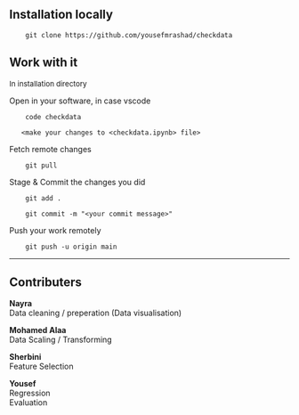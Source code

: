 ## Installation locally
```
    git clone https://github.com/yousefmrashad/checkdata
```    
## Work with it
<font size="2">In installation directory</font>

Open in your software, in case vscode
``` 
    code checkdata
```       
```    
   <make your changes to <checkdata.ipynb> file>
```    
Fetch remote changes
```    
    git pull
```    
Stage & Commit the changes you did
```    
    git add . 
```    
```    
    git commit -m "<your commit message>"
```     
Push your work remotely  
```    
    git push -u origin main 
```
--- 
## Contributers
**Nayra**\
Data cleaning / preperation
(Data visualisation)

**Mohamed Alaa**\
Data Scaling / Transforming

**Sherbini**\
Feature Selection

**Yousef**\
Regression\
Evaluation

